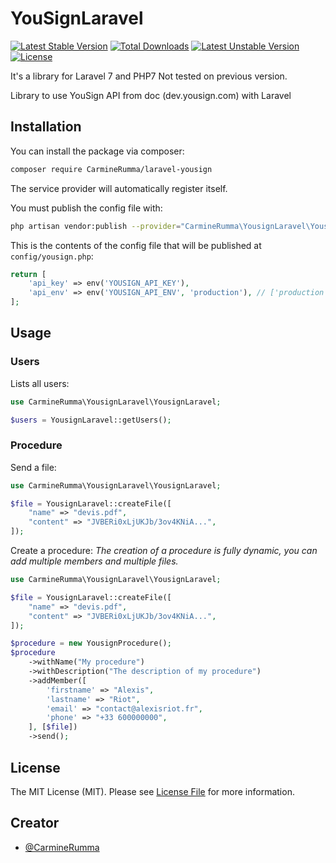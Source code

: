 # YouSignLaravel

[![Latest Stable Version](https://poser.pugx.org/carminerumma/yousign-laravel/v/stable)](https://packagist.org/packages/carminerumma/yousign-laravel)
[![Total Downloads](https://poser.pugx.org/carminerumma/yousign-laravel/downloads)](https://packagist.org/packages/carminerumma/yousign-laravel)
[![Latest Unstable Version](https://poser.pugx.org/carminerumma/yousign-laravel/v/unstable)](https://packagist.org/packages/carminerumma/yousign-laravel)
[![License](https://poser.pugx.org/carminerumma/yousign-laravel/license)](https://packagist.org/packages/carminerumma/yousign-laravel)

It's a library for Laravel 7 and PHP7
Not tested on previous version.

Library to use YouSign API from doc (dev.yousign.com) with Laravel

## Installation

You can install the package via composer:

```bash
composer require CarmineRumma/laravel-yousign
```

The service provider will automatically register itself.

You must publish the config file with:
```bash
php artisan vendor:publish --provider="CarmineRumma\YousignLaravel\YousignServiceProvider" --tag="config"
```

This is the contents of the config file that will be published at `config/yousign.php`:

```php
return [
    'api_key' => env('YOUSIGN_API_KEY'),
    'api_env' => env('YOUSIGN_API_ENV', 'production'), // ['production', 'staging']
];
```

## Usage

### Users

Lists all users:
```php
use CarmineRumma\YousignLaravel\YousignLaravel;

$users = YousignLaravel::getUsers();
```

### Procedure

Send a file:
```php
use CarmineRumma\YousignLaravel\YousignLaravel;

$file = YousignLaravel::createFile([
    "name" => "devis.pdf",
    "content" => "JVBERi0xLjUKJb/3ov4KNiA...",
]);
```

Create a procedure:
_The creation of a procedure is fully dynamic, you can add multiple members and multiple files._
```php
use CarmineRumma\YousignLaravel\YousignLaravel;

$file = YousignLaravel::createFile([
    "name" => "devis.pdf",
    "content" => "JVBERi0xLjUKJb/3ov4KNiA...",
]);

$procedure = new YousignProcedure();
$procedure
    ->withName("My procedure")
    ->withDescription("The description of my procedure")
    ->addMember([
        'firstname' => "Alexis",
        'lastname' => "Riot",
        'email' => "contact@alexisriot.fr",
        'phone' => "+33 600000000",
    ], [$file])
    ->send();
```

## License

The MIT License (MIT). Please see [License File](LICENSE) for more information.


## Creator

- [@CarmineRumma](https://github.com/CarmineRumma)
